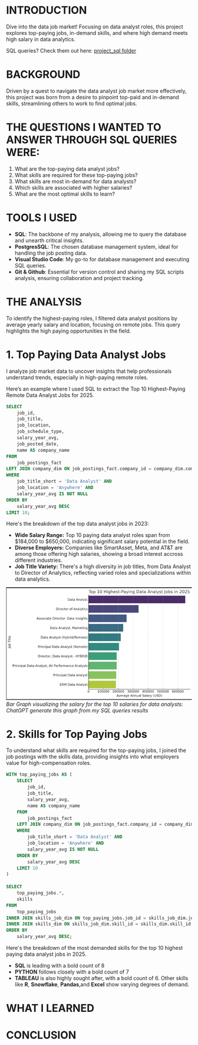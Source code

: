# INTRODUCTION
Dive into the data job market! Focusing on data analyst roles, this project explores top-paying jobs, in-demand skills, and where high demand meets high salary in data analytics.

SQL queries? Check them out here:
[project_sql folder](/project_sql/)

# BACKGROUND
Driven by a quest to navigate the data analyst job market more effectively, this project was born from a desire to pinpoint top-paid and in-demand skills, streamlining others to work to find optimal jobs.

# THE QUESTIONS I WANTED TO ANSWER THROUGH SQL QUERIES WERE:
1. What are the top-paying data analyst jobs?
2. What skills are required for these top-paying jobs?
3. What skills are most in-demand for data analysts?
4. Which skills are associated with higher salaries?
5. What are the most optimal skills to learn?

# TOOLS I USED
- **SQL**: The backbone of my analysis, allowing me to query the database and unearth critical insights.
- **PostgresSQL**: The chosen database management system, ideal for handling the job posting data.
- **Visual Studio Code**: My go-to for database management and executing SQL queries.
- **Git & Github**: Essential for version control and sharing my SQL scripts analysis, ensuring collaboration and project tracking.

# THE ANALYSIS
To identify the highest-paying roles, I filtered data analyst positions by average yearly salary and location, focusing on remote jobs. This query highlights the high paying opportunities in the field.

# 1. Top Paying Data Analyst Jobs
I analyze job market data to uncover insights that help professionals understand trends, especially in high-paying remote roles.

Here’s an example where I used SQL to extract the Top 10 Highest-Paying Remote Data Analyst Jobs for 2025.

```sql
SELECT 
    job_id,
    job_title,
    job_location,
    job_schedule_type,
    salary_year_avg,
    job_posted_date,
    name AS company_name
FROM
    job_postings_fact
LEFT JOIN company_dim ON job_postings_fact.company_id = company_dim.company_id
WHERE
    job_title_short = 'Data Analyst' AND
    job_location = 'Anywhere' AND
    salary_year_avg IS NOT NULL
ORDER BY
    salary_year_avg DESC
LIMIT 10;
```
Here's the breakdown of the top data analyst jobs in 2023:

- **Wide Salary Range:** Top 10 paying data analyst roles span from $184,000 to $650,000, indicating significant salary potential in the field.
- **Diverse Employers:** Companies like SmartAsset, Meta, and AT&T are among those offering high salaries, showing a broad interest accross different industries.
- **Job Title Variety:** There's a high diversity in job titles, from Data Analyst to Director of Analytics, reflecting varied roles and specializations within data analytics.

![Top Paying Roles](assets\top10avgsalarydistr.jpeg)
*Bar Graph visualizing the salary for the top 10 salaries for data analysts: ChatGPT generate this graph from my SQL queries results*

# 2. Skills for Top Paying Jobs
To understand what skills are required for the top-paying jobs, I joined the job postings with the skills data, providing insights into what employers value for high-compensation roles.

```sql
WITH top_paying_jobs AS (
    SELECT 
        job_id,
        job_title,
        salary_year_avg,
        name AS company_name
    FROM
        job_postings_fact
    LEFT JOIN company_dim ON job_postings_fact.company_id = company_dim.company_id
    WHERE
        job_title_short = 'Data Analyst' AND
        job_location = 'Anywhere' AND
        salary_year_avg IS NOT NULL
    ORDER BY
        salary_year_avg DESC
    LIMIT 10
)

SELECT 
    top_paying_jobs.*,
    skills
FROM 
    top_paying_jobs
INNER JOIN skills_job_dim ON top_paying_jobs.job_id = skills_job_dim.job_id
INNER JOIN skills_dim ON skills_job_dim.skill_id = skills_dim.skill_id
ORDER BY 
    salary_year_avg DESC;
```

Here's the breakdown of the most demanded skills for the top 10 highest paying data analyst jobs in 2025.

- **SQL** is leading with a bold count of 8
- **PYTHON** follows closely with a bold count of 7
- **TABLEAU** is also highly sought after, with a bold count of 6. Other skills like **R**, **Snowflake**, **Pandas**,and **Excel** show varying degrees of demand.

# WHAT I LEARNED 

# CONCLUSION